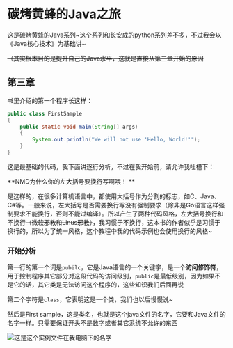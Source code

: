 # 碳烤黄蜂的Java之旅

这是碳烤黄蜂的Java系列~这个系列和长安成的python系列差不多，不过我会以《Java核心技术》为基础讲~

~~（其实根本目的是提升自己的Java水平，这就是直接从第三章开始的原因~~



## 第三章

书里介绍的第一个程序长这样：

```java
public class FirstSample 
{
    public static void main(String[] args) 
    {
        System.out.println("We will not use 'Hello, World!'");
    }
}
```

这是最基础的代码，我下面讲逐行分析，不过在我开始前，请允许我吐槽下：

**NMD为什么你的左大括号要换行写啊喂！ **

是这样的，在很多计算机语言中，都使用大括号作为分割的标志，如C、Java、C#等。一般来说，左大括号是否需要换行写没有强制要求（除非是Go语言这样强制要求不能换行，否则不能过编译）。所以产生了两种代码风格，左大括号换行和不换行~~（微软邪教和Linus邪教）~~，我习惯于不换行，这本书的作者似乎是习惯于换行的，所以为了统一风格，这个教程中我的代码示例也会使用换行的风格~

### 开始分析

第一行的第一个词是`pubilc`，它是Java语言的一个关键字，是一个**访问修饰符**，用于控制程序其它部分对这段代码的访问级别，`public`是最低级别，因为如果不是它的话，其它类是无法访问这个程序的，这些知识我们后面再说

第二个字符是`class`，它表明这是一个类，我们也以后慢慢说~

然后是First sample，这是类名，也就是这个java文件的名字，它要和Java文件的名字一样。只需要保证开头不是数字或者其它系统不允许的东西

![这是这个实例文件在我电脑下的名字](C:\Users\华为\AppData\Roaming\Typora\typora-user-images\image-20210107183234675.png)


